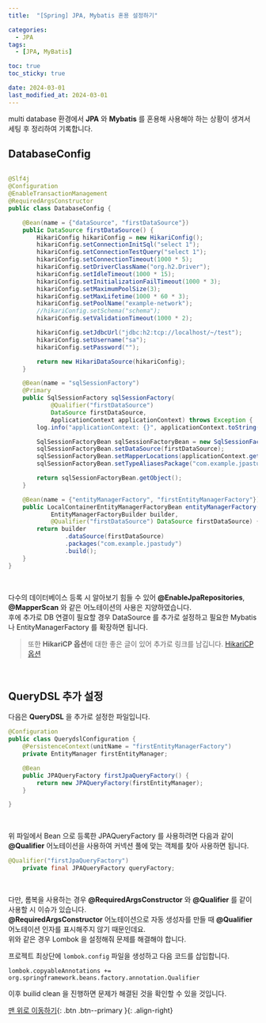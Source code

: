 ```yaml
---
title:  "[Spring] JPA, Mybatis 혼용 설정하기" 

categories:
  - JPA
tags:
  - [JPA, MyBatis]

toc: true
toc_sticky: true

date: 2024-03-01
last_modified_at: 2024-03-01
---
```


multi database 환경에서 **JPA** 와 **Mybatis** 를 혼용해 사용해야 하는 상황이 생겨서 세팅 후 정리하여 기록합니다.

## DatabaseConfig

```java

@Slf4j
@Configuration
@EnableTransactionManagement 
@RequiredArgsConstructor
public class DatabaseConfig {

    @Bean(name = {"dataSource", "firstDataSource"})
    public DataSource firstDataSource() {
        HikariConfig hikariConfig = new HikariConfig();
        hikariConfig.setConnectionInitSql("select 1");
        hikariConfig.setConnectionTestQuery("select 1");
        hikariConfig.setConnectionTimeout(1000 * 5);
        hikariConfig.setDriverClassName("org.h2.Driver");
        hikariConfig.setIdleTimeout(1000 * 15);
        hikariConfig.setInitializationFailTimeout(1000 * 3);
        hikariConfig.setMaximumPoolSize(3);
        hikariConfig.setMaxLifetime(1000 * 60 * 3);
        hikariConfig.setPoolName("example-network");
        //hikariConfig.setSchema("schema");
        hikariConfig.setValidationTimeout(1000 * 2);

        hikariConfig.setJdbcUrl("jdbc:h2:tcp://localhost/~/test");
        hikariConfig.setUsername("sa");
        hikariConfig.setPassword("");

        return new HikariDataSource(hikariConfig);
    }

    @Bean(name = "sqlSessionFactory")
    @Primary
    public SqlSessionFactory sqlSessionFactory(
            @Qualifier("firstDataSource")
            DataSource firstDataSource,
            ApplicationContext applicationContext) throws Exception {
        log.info("applicationContext: {}", applicationContext.toString());

        SqlSessionFactoryBean sqlSessionFactoryBean = new SqlSessionFactoryBean();
        sqlSessionFactoryBean.setDataSource(firstDataSource);
        sqlSessionFactoryBean.setMapperLocations(applicationContext.getResources("classpath:/mapper/**/*.xml"));
        sqlSessionFactoryBean.setTypeAliasesPackage("com.example.jpastudy.**.dto");

        return sqlSessionFactoryBean.getObject();
    }

    @Bean(name = {"entityManagerFactory", "firstEntityManagerFactory"})
    public LocalContainerEntityManagerFactoryBean entityManagerFactory(
            EntityManagerFactoryBuilder builder,
            @Qualifier("firstDataSource") DataSource firstDataSource) {
        return builder
                .dataSource(firstDataSource)
                .packages("com.example.jpastudy")
                .build();
    }
}
```

<br/>

다수의 데이터베이스 등록 시 알아보기 힘들 수 있어 **@EnableJpaRepositories**, **@MapperScan** 와 같은 어노테이션의 사용은 지양하였습니다.   
후에 추가로 DB 연결이 필요할 경우 DataSource 를 추가로 설정하고 필요한 Mybatis나 EntityManagerFactory 를 확장하면 됩니다.


> 또한 **HikariCP 옵션**에 대한 좋은 글이 있어 추가로 링크를 남깁니다. [HikariCP옵션](https://netmarble.engineering/hikaricp-options-optimization-for-game-server/)


<br/>

## QueryDSL 추가 설정
다음은 **QueryDSL** 을 추가로 설정한 파일입니다.

```java
@Configuration
public class QuerydslConfiguration {
    @PersistenceContext(unitName = "firstEntityManagerFactory")
    private EntityManager firstEntityManager;

    @Bean
    public JPAQueryFactory firstJpaQueryFactory() {
        return new JPAQueryFactory(firstEntityManager);
    }

}
```
<br/>

위 파일에서 Bean 으로 등록한 JPAQueryFactory 를 사용하려면 다음과 같이 **@Qualifier** 어노테이션을 사용하여 커넥션 풀에 맞는 객체를 찾아 사용하면 됩니다.

```java
@Qualifier("firstJpaQueryFactory")
    private final JPAQueryFactory queryFactory;
```

<br/>

다만, 롬복을 사용하는 경우 **@RequiredArgsConstructor** 와 **@Qualifier** 를 같이 사용할 시 이슈가 있습니다.  
  **@RequiredArgsConstructor** 어노테이션으로 자동 생성자를 만들 때 **@Qualifier** 어노테이션 인자를 표시해주지 않기 때문인데요.  
  위와 같은 경우 Lombok 을 설정해줘 문제를 해결해야 합니다.

  
  
프로젝트 최상단에 `lombok.config` 파일을 생성하고 다음 코드를 삽입합니다.

    lombok.copyableAnnotations += org.springframework.beans.factory.annotation.Qualifier

이후 builid clean 을 진행하면 문제가 해결된 것을 확인할 수 있을 것입니다.


[맨 위로 이동하기](#){: .btn .btn--primary }{: .align-right}
